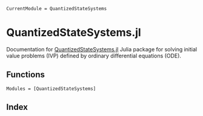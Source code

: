 ```@meta
CurrentModule = QuantizedStateSystems
```

# QuantizedStateSystems.jl

Documentation for [QuantizedStateSystems.jl](https://github.com/hurak/QuantizedStateSystems.jl) Julia package for solving initial value problems (IVP) defined by ordinary differential equations (ODE).

## Functions

```@autodocs
Modules = [QuantizedStateSystems]
```

## Index

```@index
```
